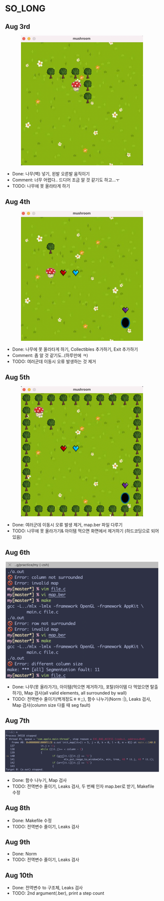 # SO_LONG
## Aug 3rd
<p align = "center"><img src = "https://github.com/euiminnn/image-upload/blob/master/shroom_and_tree.png" width = "400"></p>

- Done: 나무(벽) 넣기, 왼발 오른발 움직이기
- Comment: 너무 어렵다.. 드디어 조금 알 것 같기도 하고...ㅜ
- TODO: 나무에 못 올라타게 하기

## Aug 4th
<p align = "center"><img src = "https://github.com/euiminnn/image-upload/blob/master/collectibles.png" width = "400"></p>

- Done: 나무에 못 올라타게 하기, Collectibles 추가하기, Exit 추가하기
- Comment: 좀 알 것 같기도..(하루만에 ㅋ)
- TODO: 여러군데 이동시 오류 발생하는 것 제거

## Aug 5th
<p align = "center"><img src = "https://github.com/euiminnn/image-upload/blob/master/map.png" width = "400"></p>

- Done: 여러군데 이동시 오류 발생 제거, map.ber 파일 다루기
- TODO: 나무에 못 올라가기& 아이템 먹으면 화면에서 제거하기 (하드코딩으로 되어있음)

## Aug 6th
<p align = "center"><img src = "https://github.com/euiminnn/image-upload/blob/master/map_parsing.png" width = "500"></p>

- Done: 나무(못 올라가기), 아이템(먹으면 제거하기), 포탈(아이템 다 먹었으면 탈출하기), Map 검사(all valid elements, all surrounded by wall)
- TODO: 전역변수 줄이기(백개정도ㅎㅎ;;), 함수 나누기(Norm :|), Leaks 검사, Map 검사(column size 다를 때 seg fault)

## Aug 7th
<p align = "center"><img src = "https://github.com/euiminnn/image-upload/blob/master/lldb.png" width = "700"></p>

- Done: 함수 나누기, Map 검사
- TODO: 전역변수 줄이기, Leaks 검사, 두 번째 인자 map.ber로 받기, Makefile 수정

## Aug 8th
- Done: Makefile 수정
- TODO: 전역변수 줄이기, Leaks 검사

## Aug 9th
- Done: Norm
- TODO: 전역변수 줄이기, Leaks 검사

## Aug 10th
- Done: 전역변수 to 구조체, Leaks 검사
- TODO: 2nd argument(.ber), print a step count
